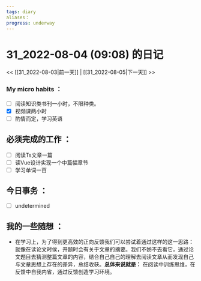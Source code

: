 ```yaml
---
tags: diary
aliases：
progress: underway
---
```

# 31_2022-08-04 (09:08) 的日记
<< [[31_2022-08-03|前一天]] | [[31_2022-08-05|下一天]] >>

### My micro habits ：
- [ ] 阅读知识类书刊一小时，不限种类。
- [x] 视频课两小时
- [ ] 酌情而定，学习英语

## 必须完成的工作 ：
- [ ] 阅读Ts文章一篇
- [ ] 读Vue设计实现一个中篇幅章节
- [ ] 学习单词一百

## 今日事务 ：
- [ ] undetermined

## 我的一些随想 ：
- 在学习上，为了得到更高效的正向反馈我们可以尝试着通过这样的这一思路：
就像在读论文时侯，开题时会有关于文章的摘要。我们不妨不去看它，通过论文题目去猜测整篇文章的内容，结合自己自己的理解去阅读文章从而发现自己与文章思想上存在的差异，总结收获。**总体来说就是：** 在阅读中训练思维，在反馈中自我内省，通过反馈创造学习环境。